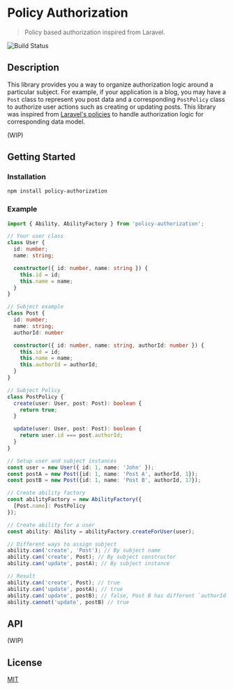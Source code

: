 # Policy Authorization

> Policy based authorization inspired from Laravel.

![Build Status](https://github.com/pramindanata/policy-authorization/actions/workflows/build.yml/badge.svg)

## Description

This library provides you a way to organize authorization logic around a particular subject. For example, if your application is a blog, you may have a `Post` class to represent you post data and a corresponding `PostPolicy` class to authorize user actions such as creating or updating posts. This library was inspired from [Laravel's policies](https://laravel.com/docs/master/authorization#creating-policies) to handle authorization logic for corresponding data model.

(WIP)

## Getting Started

### Installation

```bash
npm install policy-authorization
```

### Example

```ts
import { Ability, AbilityFactory } from 'policy-authorization';

// Your user class
class User {
  id: number;
  name: string;

  constructor({ id: number, name: string }) {
    this.id = id;
    this.name = name;
  }
}

// Subject example
class Post {
  id: number;
  name: string;
  authorId: number

  constructor({ id: number, name: string, authorId: number }) {
    this.id = id;
    this.name = name;
    this.authorId = authorId;
  }
}

// Subject Policy
class PostPolicy {
  create(user: User, post: Post): boolean {
    return true;
  }

  update(user: User, post: Post): boolean {
    return user.id === post.authorId;
  }
}

// Setup user and subject instances
const user = new User({ id: 1, name: 'John' });
const postA = new Post({id: 1, name: 'Post A', authorId, 1});
const postB = new Post({id: 1, name: 'Post B', authorId, 17});

// Create ability factory
const abilityFactory = new AbilityFactory({
  [Post.name]: PostPolicy
});

// Create ability for a user
const ability: Ability = abilityFactory.createForUser(user);

// Different ways to assign subject
ability.can('create', 'Post'); // By subject name
ability.can('create', Post); // By subject constructor
ability.can('update', postA); // By subject instance

// Result
ability.can('create', Post); // true
ability.can('update', postA); // true
ability.can('update', postB); // false, Post B has different `authorId`
ability.cannot('update', postB) // true
```

## API

(WIP)

## License

[MIT](https://github.com/pramindanata/policy-authorization/blob/master/LICENSE)
